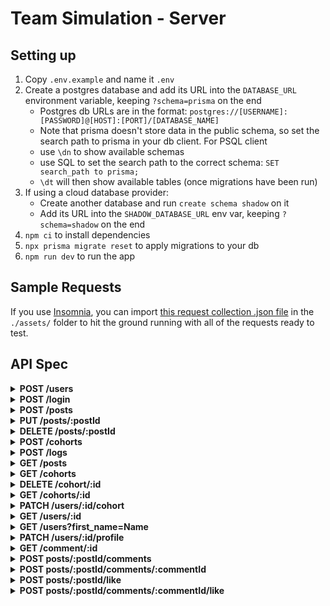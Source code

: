 # Team Simulation - Server

## Setting up

1. Copy `.env.example` and name it `.env`
2. Create a postgres database and add its URL into the `DATABASE_URL` environment variable, keeping `?schema=prisma` on the end
    - Postgres db URLs are in the format: `postgres://[USERNAME]:[PASSWORD]@[HOST]:[PORT]/[DATABASE_NAME]`
    - Note that prisma doesn't store data in the public schema, so set the  search path to prisma in your db client. For PSQL client
    - use `\dn` to show available schemas
    - use SQL to set the search path to the correct schema: `SET search_path to prisma;`
    - `\dt` will then show available tables (once migrations have been run)
3. If using a cloud database provider:
    - Create another database and run `create schema shadow` on it
    - Add its URL into the `SHADOW_DATABASE_URL` env var, keeping `?schema=shadow` on the end
4. `npm ci` to install dependencies
5. `npx prisma migrate reset` to apply migrations to your db
6. `npm run dev` to run the app

## Sample Requests

If you use [Insomnia](https://insomnia.rest/), you can import [this request collection .json file](./assets/insomnia_request_collection.json) in the `./assets/` folder to hit the ground running with all of the requests ready to test.

## API Spec

<details>
<summary><strong>POST /users</strong>
</summary>

<strong>Example Request</strong>

```sh
curl -X POST  http://localhost:4000/users \
-H 'Content-Type: application/json' \
-d {
  "first_name":"Nathan",
  "last_name":"King",
  "email":"ngk5@gmail.com",
  "password":"mysecurepassword",
  "biography":"Hello world",
  "github_url":"https://github.com/vherus"
}
```

<strong>Example body</strong>

```sh
{
  "first_name": "Nathan",
  "last_name": "King",
  "email": "ngk5@gmail.com",
  "password": "mysecurepassword",
  "biography": "Hello world",
  "github_url": "https://github.com/vherus"
}
```

<strong>Example response</strong>

```sh
{
  "status": "success",
  "data": {
    "user": {
      "id": 8,
      "cohort_id": null,
      "role": "STUDENT",
      "first_name": "Nathan",
      "last_name": "King",
      "email": "ngk5@gmail.com",
      "biography": "Hello world",
      "github_url": "https://github.com/vherus"
    }
  }
}
```

</details>

<details>
<summary><strong>POST /login</strong>
</summary>
<strong>Example body</strong>

```sh
{
  "email": "ngk5@gmail.com",
  "password": "mysecurepassword"
}
```

<strong>Example response</strong>

```sh
{
  "status": "success",
  "data": {
    "token": "eyJhbGciOiJIUzI1NiIsInR5cCI6IkpXVCJ9.eyJ1c2VySWQiOjUsImlhdCI6MTY0OTQxMzk0OSwiZXhwIjoxNjQ5NTAwMzQ5fQ.b37lSRtpFWJ9kqUYAc6PUIP28JXjAYtBN_GpU5TcEuc",
    "user": {
      "id": 5,
      "cohort_id": null,
      "role": "STUDENT",
      "first_name": "Nathan",
      "last_name": "King",
      "email": "ngk2@gmail.com",
      "biography": "Hello world",
      "github_url": "https://github.com/vherus"
    }
  }
}
```

</details>

<details>
<summary><strong>POST /posts</strong>
 </summary>
<strong>Headers</strong>

```sh
Authorization: Bearer &lt;token&gt;
```

<strong>Example body</strong>

```sh
{
  "content": "Hello world!"
}
```

<strong>Example response</strong>

```sh
{
  "status": "success",
  "data": {
    "post": {
      "id": 1,
      "content": "Hello world!"
    }
  }
}
```

</details>

<details>
<summary><strong>PUT /posts/:postId</strong>
 </summary>
 This endpoint allows a user to update his own post by sending a PUT request with the post's ID and the updated content.

<strong>Headers</strong>

```sh
Authorization: Bearer &lt;token&gt;
```

<strong>Example body</strong>

```sh
{
  "content": "This is my first post"
}
```

<strong>Example response</strong>

```sh
{
  "status": "success",
  "data": {
    "post": {
      "id": 1,
      "content": "This is my first post"
    }
  }
}
```

</details>

<details>
<summary><strong>DELETE /posts/:postId</strong>
</summary>
 This endpoint allows a user to delete its own post by sending a DELETE request with the post's ID.
 A teacher can delete posts that he didn't create.

<strong>Headers</strong>

```sh
Authorization: Bearer &lt;token&gt;
```

No body required

<strong>Example response</strong>

```sh
{
  "status": "success",
  "data": {
    "post": {
      "id": 1,
      "content": "This is my first post"
    }
  }
}
```

</details>

<details>
<summary><strong>POST /cohorts</strong>
</summary>
<em>Only auth tokens for users with the TEACHER role can use this route</em>

<strong>Headers</strong>

```sh
Authorization: Bearer &lt;token&gt;
```

No body required

<strong>Example response</strong>

```sh
{
  "status": "success",
  "data": {
    "cohort": {
      "id": 3
    }
  }
}
```

</details>

<details>
<summary><strong>POST /logs</strong></summary>
<em>Only auth tokens for users with the TEACHER role can use this route</em>

<strong>Headers</strong>

```sh
Authorization: Bearer &lt;token&gt;
```

<strong>Example body</strong>

```sh
{
  "date": "2022-05-05",
  "cohort_id": 3,
  "lines": [
    {
      "content": "Caught up with James"
    },
    {
      "content": "Punished Joel"
    }
  ]
}
```

<strong>Example response</strong>

```sh
{
  "status": "success",
  "data": {
    "log": {
      "id": 1,
      "cohort_id": 3,
      "date": "2022-05-05",
      "author": {
        "id": 5,
        "first_name": "Nathan",
        "last_name": "King"
      },
      "lines": [
        {
          "id": 1,
          "content": "Caught up with James"
        },
        {
          "id": 2,
          "content": "Punished Joel"
        }
      ]
    }
  }
}
```

</details>

<details>
<summary><strong>GET /posts</strong>
</summary>
<strong>Headers</strong>

```sh
Authorization: Bearer &lt;token&gt;
```

<strong>Example response</strong>

```sh
{
  "status": "success",
  "data": {
    "posts": [
      {
        "id": 1,
        "content": "Hello world!",
        "author": {
          "id": 5,
          "cohortId": null,
          "firstName": "Nathan",
          "lastName": "King",
          "email": "ngk2@gmail.com",
          "bio": "Hello world",
          "githubUrl": "https://github.com/vherus",
          "role": "STUDENT"
        }
      },
      {
        "id": 2,
        "content": "Hello from the void!",
        "author": {
          "id": 5,
          "cohortId": null,
          "firstName": "Nathan",
          "lastName": "King",
          "email": "ngk2@gmail.com",
          "bio": "Hello world",
          "githubUrl": "https://github.com/vherus",
          "role": "STUDENT"
        }
      }
    ]
  }
}
```

</details>

<details>
<summary><strong>GET /cohorts</strong>
</summary>
 <em>Only auth tokens for users with the TEACHER role can use this route</em>
<strong>Headers</strong>

```sh
Authorization: Bearer &lt;token&gt;
```

<strong>Example response</strong>

```sh
{
 "status": "success",
 "data": {
  "cohorts": [
   {
    "id": 1,
    "users": [
     {
      "id": 2,
      "email": "email1@l.com",
      "role": "STUDENT",
      "cohortId": 1,
      "profile": {
       "firstName": "Patrik",
       "lastName": "test"
      }
     },
     {
      "id": 1,
      "email": "email1s@l.com",
      "role": "TEACHER",
      "cohortId": 1,
      "profile": {
       "firstName": "Patrik",
       "lastName": "test"
      }
     }
    ]
   },
   {
    "id": 2,
    "users": []
   }
  ]
 }
}
```

</details>

<details>
<summary><strong>DELETE /cohort/:id</strong></summary>
<em>Only auth tokens for users with the TEACHER role can use this route</em>

```sh
Authorization: Bearer &lt;token&gt;
```

```sh
{
 "status": "success",
 "data": {
  "cohort": [
   {
    "id": 1,
    "users": [
     {
      "id": 2,
      "email": "ngk52@gmail.com",
      "role": "STUDENT",
      "cohortId": 1,
      "profile": {
       "firstName": "TestName",
       "lastName": "TestLastName"
      }
     }
    ]
   }
  ]
 }
}
```
</details>

<details>
<summary><strong>GET /cohorts/:id</strong>
</summary>
 <em>Only auth tokens for users with the TEACHER role can use this route</em>
<strong>Headers</strong>

```sh
Authorization: Bearer &lt;token&gt;
```

<strong>Example response</strong>

```sh
{
  "status": "success",
  "data": {
    "cohort": {
      "id": 1,
      "users": [
        {
          "id": 2,
          "email": "ngk52@gmail.com",
          "role": "STUDENT",
          "cohortId": 1,
          "profile": {
            "firstName": "Nathan2",
            "lastName": "King2"
          }
        },
        {
          "id": 1,
          "email": "ngk5@gmail.com",
          "role": "TEACHER",
          "cohortId": 1,
          "profile": {
            "firstName": "Nathan",
            "lastName": "King"
          }
        }
      ]
    }
  }
}
```

</details>

<details>
<summary><strong>PATCH /users/:id/cohort</strong></summary>


<strong>Headers</strong>

```sh
Authorization: Bearer &lt;token&gt;
```

<strong>Example body</strong>

```sh
{
  "cohortId": 1
}
```

<strong>Example response</strong>

```sh
{
  "status": "success",
  "data": {
    "user": {
      "id": 1,
      "cohortId": 1,
      "role": "STUDENT" OR "TEACHER"
      "firstName": "My First Name",
      "lastName": "My Last Name",
      "email": myemail@email.com,
      "biography": "My biography",
      "githubUrl": "https://github.com/MyGitHubUserName"
    }
  }
}
```

</details>

<details>
<summary><strong>GET /users/:id</strong>
</summary>
<strong>Headers</strong>

```sh
Authorization: Bearer &lt;token&gt;
```

<strong>Example response</strong>

```sh
{
  "status": "success",
  "data": {
    "user": {
      "id": 1,
      "cohort_id": null,
      "role": "STUDENT",
      "first_name": "Nathan",
      "last_name": "King",
      "email": "ngk6@gmail.com",
      "biography": "Hello world",
      "github_url": "https://github.com/vherus"
    }
  }
}
```

</details>

<details>
<summary><strong>GET /users?first_name=Name</strong>
</summary>
The <em>first_name</em> query parameter is optional and case sensitive

<strong>Headers</strong>

```sh
Authorization: Bearer &lt;token&gt;
```

<strong>Example response</strong>

```sh
{
  "status": "success",
  "data": {
    "users": [
      {
        "id": 1,
        "cohort_id": null,
        "role": "STUDENT",
        "first_name": "Nathan",
        "last_name": "King",
        "email": "nk3@gmail.com",
        "biography": "Hello world",
        "github_url": "https://github.com/vherus"
      },
      {
        "id": 3,
        "cohort_id": null,
        "role": "STUDENT",
        "first_name": "Nathan",
        "last_name": "Queen",
        "email": "nk2@gmail.com",
        "biography": "Hello world",
        "github_url": "https://github.com/vherus"
      }
    ]
  }
}
```

</details>

<details>

<summary><strong>PATCH /users/:id/profile</strong>
</summary>

<strong>Headers</strong>

```sh
Authorization: Bearer &lt;token&gt;
```

<strong>Example body</strong>

```sh
{
 "cohortId": 1,
 "firstName": "Patrik",
 "lastName": "test",
 "username": "testUsername",
 "bio": "bio here",
 "githubUrl": "github.com",
 "email": "email5@l.com",
 "mobile": 123,
 "password": "secretPassword"
}
```

<strong>Example response</strong>

```sh
{
 "status": "success",
 "data": {
  "id": 1,
  "email": "email1s@l.com",
  "role": "TEACHER",
  "cohortId": 1,
  "profile": {
   "id": 1,
   "userId": 1,
   "firstName": "Patrik",
   "lastName": "test",
   "bio": "bio here",
   "githubUrl": "github.com",
   "mobile": 123
  }
 }
}
```

</details>

<details><summary><strong>GET /comment/:id</strong>
</summary>
<strong>Headers</strong>

```sh
Authorization: Bearer &lt;token&gt;
```

<strong>Example response</strong>

```sh
{
 "status": "success",
 "data": {
  "content": "Students first comment!",
  "user": {
   "profile": {
    "id": 2,
    "userId": 2,
    "firstName": "Nathan",
    "lastName": "King",
    "bio": "Hello world",
    "githubUrl": "https://github.com/vherus"
   }
  },
  "like": 3
 }
}
```

</details>

<details><summary><strong>POST posts/:postId/comments</strong>
</summary>
<strong>Headers</strong>

```sh
Authorization: Bearer &lt;token&gt;
```

<strong>Example request</strong>

```sh
{
  "content": "test comment a comment"
}
```

<strong>Example response</strong>

```sh
{
 "status": "success",
 "data": {
  "content": "test post N2",
  "userId": 3,
  "postId": 2
 }
}
```

</details>

<details><summary><strong>POST posts/:postId/comments/:commentId</strong>
</summary>
<strong>Headers</strong>

```sh
Authorization: Bearer &lt;token&gt;
```

<strong>Example request</strong>

```sh
{
  "content": "test comment a comment"
}
```

<strong>Example response</strong>

```sh
{
 "status": "success",
 "data": {
  "content": "test post N2",
  "userId": 3,
  "postId": 2
 }
}
```

</details>

<details><summary><strong>POST posts/:postId/like</strong>
</summary>
<strong>Headers</strong>

```sh
Authorization: Bearer &lt;token&gt;
```

<strong>Example response</strong>

```sh
{
 "likedPost": {
  "id": 13,
  "userId": 3,
  "postId": 1,
 }
}
```

<strong>If post is liked already</strong>
<strong>Example response</strong>

```sh
{
 "unlikedPost": {
  "id": 13,
  "userId": 3,
  "postId": 1,
 }
}
```

</details>

<details><summary><strong>POST posts/:postId/comments/:commentId/like</strong>
</summary>
<strong>Headers</strong>

```sh
Authorization: Bearer &lt;token&gt;
```

<strong>Example response</strong>

```sh
{
 "likedComment": {
  "id": 13,
  "userId": 3,
  "postId": 1,
 }
}
```

<strong>If comment is liked already</strong>
<strong>Example response</strong>

```sh
{
 "unlikedComment": {
  "id": 13,
  "userId": 3,
  "postId": 1,
 }
}
```

</details>
